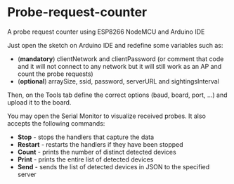 # Probe-request-counter
A probe request counter using ESP8266 NodeMCU and Arduino IDE

Just open the sketch on Arduino IDE and redefine some variables such as:
- (<b>mandatory</b>) clientNetwork and clientPassword (or comment that code and it will not connect to any network but it will still work as an AP and count the probe requests)
- (<b>optional</b>) arraySize, ssid, password, serverURL and sightingsInterval

Then, on the Tools tab define the correct options (baud, board, port, ...) and upload it to the board.

You may open the Serial Monitor to visualize received probes. 
It also accepts the following commands:
- <b>Stop</b> - stops the handlers that capture the data
- <b>Restart</b> - restarts the handlers if they have been stopped
- <b>Count</b> - prints the number of distinct detected devices
- <b>Print</b> - prints the entire list of detected devices
- <b>Send</b> - sends the list of detected devices in JSON to the specified server
